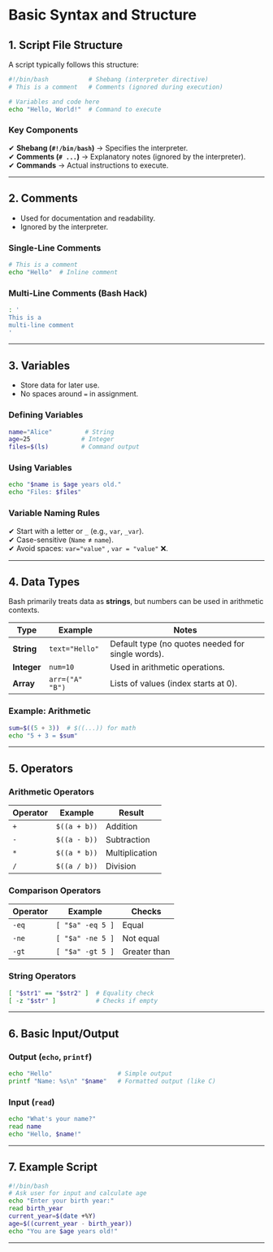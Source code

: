 # **Basic Syntax and Structure**  

## **1. Script File Structure**  
A script typically follows this structure:  

```bash
#!/bin/bash           # Shebang (interpreter directive)
# This is a comment   # Comments (ignored during execution)

# Variables and code here
echo "Hello, World!"  # Command to execute
```

### **Key Components**  
✔ **Shebang (`#!/bin/bash`)** → Specifies the interpreter.  
✔ **Comments (`# ...`)** → Explanatory notes (ignored by the interpreter).  
✔ **Commands** → Actual instructions to execute.  

---

## **2. Comments**  
- Used for documentation and readability.  
- Ignored by the interpreter.  

### **Single-Line Comments**  
```bash
# This is a comment  
echo "Hello"  # Inline comment  
```

### **Multi-Line Comments (Bash Hack)**  
```bash
: '
This is a
multi-line comment
'
```

---

## **3. Variables**  
- Store data for later use.  
- No spaces around `=` in assignment.  

### **Defining Variables**  
```bash
name="Alice"         # String  
age=25              # Integer  
files=$(ls)         # Command output  
```

### **Using Variables**  
```bash
echo "$name is $age years old."  
echo "Files: $files"  
```

### **Variable Naming Rules**  
✔ Start with a letter or `_` (e.g., `var`, `_var`).  
✔ Case-sensitive (`Name` ≠ `name`).  
✔ Avoid spaces: `var="value"` , `var = "value"` ❌.  

---

## **4. Data Types**  
Bash primarily treats data as **strings**, but numbers can be used in arithmetic contexts.  

| **Type**    | **Example**       | **Notes**                     |  
|------------|------------------|------------------------------|  
| **String** | `text="Hello"`   | Default type (no quotes needed for single words). |  
| **Integer** | `num=10`        | Used in arithmetic operations. |  
| **Array**  | `arr=("A" "B")`  | Lists of values (index starts at 0). |  

### **Example: Arithmetic**  
```bash
sum=$((5 + 3))  # $((...)) for math  
echo "5 + 3 = $sum"  
```

---

## **5. Operators**  
### **Arithmetic Operators**  
| Operator | Example       | Result           |  
|----------|--------------|------------------|  
| `+`      | `$((a + b))` | Addition         |  
| `-`      | `$((a - b))` | Subtraction      |  
| `*`      | `$((a * b))` | Multiplication   |  
| `/`      | `$((a / b))` | Division         |  

### **Comparison Operators**  
| Operator | Example           | Checks                  |  
|----------|------------------|-------------------------|  
| `-eq`    | `[ "$a" -eq 5 ]` | Equal                   |  
| `-ne`    | `[ "$a" -ne 5 ]` | Not equal               |  
| `-gt`    | `[ "$a" -gt 5 ]` | Greater than            |  

### **String Operators**  
```bash
[ "$str1" == "$str2" ]  # Equality check  
[ -z "$str" ]           # Checks if empty  
```

---

## **6. Basic Input/Output**  
### **Output (`echo`, `printf`)**  
```bash
echo "Hello"                  # Simple output  
printf "Name: %s\n" "$name"   # Formatted output (like C)  
```

### **Input (`read`)**  
```bash
echo "What's your name?"  
read name  
echo "Hello, $name!"  
```

---

## **7. Example Script**  
```bash
#!/bin/bash  
# Ask user for input and calculate age  
echo "Enter your birth year:"  
read birth_year  
current_year=$(date +%Y)  
age=$((current_year - birth_year))  
echo "You are $age years old!"  
```

---
